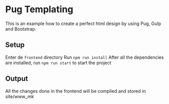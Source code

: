 # Pug Templating
This is an example how to create a perfect html design by using Pug, Gulp and Bootstrap.

## Setup
Enter de `frontend` directory
Run ``npm run install``
After all the dependencies are installed, run ``npm run start`` to start the project

## Output

All the changes done in the frontend will be compiled and stored in site/www_mk